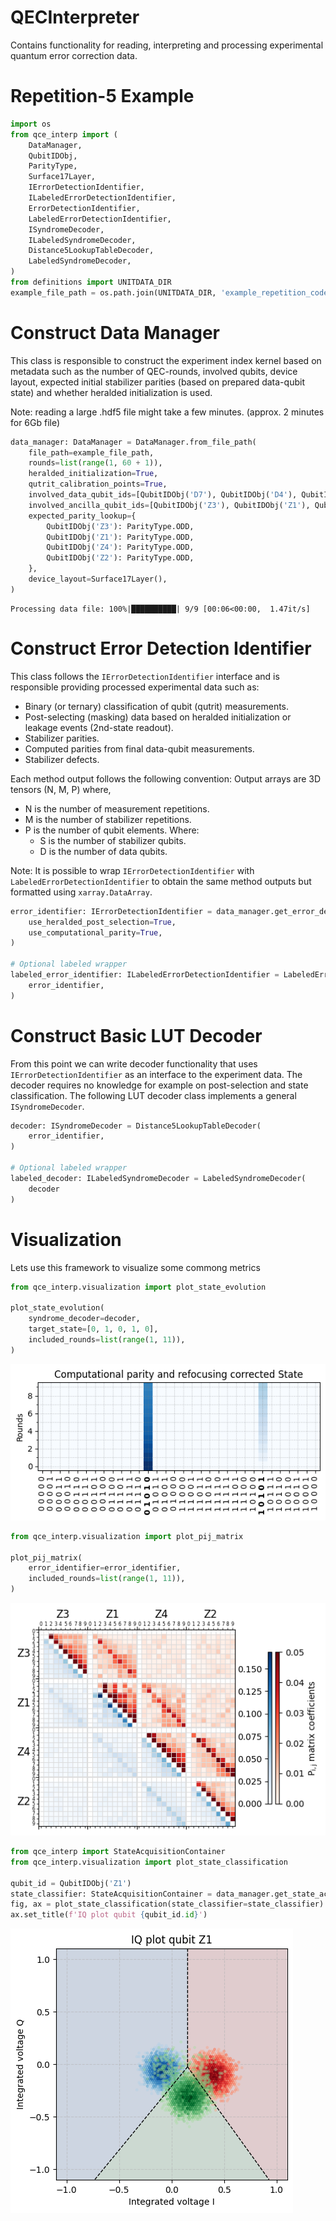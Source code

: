 # QECInterpreter
Contains functionality for reading, interpreting and processing experimental quantum error correction data.


Repetition-5 Example
===


```python
import os
from qce_interp import (
    DataManager,
    QubitIDObj,
    ParityType,
    Surface17Layer,
    IErrorDetectionIdentifier,
    ILabeledErrorDetectionIdentifier,
    ErrorDetectionIdentifier,
    LabeledErrorDetectionIdentifier,
    ISyndromeDecoder,
    ILabeledSyndromeDecoder,
    Distance5LookupTableDecoder,
    LabeledSyndromeDecoder,
)
from definitions import UNITDATA_DIR
example_file_path = os.path.join(UNITDATA_DIR, 'example_repetition_code_distance_5.hdf5')
```

Construct Data Manager
===
This class is responsible to construct the experiment index kernel based on metadata such as the number of QEC-rounds, involved qubits, device layout, expected initial stabilizer parities (based on prepared data-qubit state) and whether heralded initialization is used.

Note: reading a large .hdf5 file might take a few minutes. (approx. 2 minutes for 6Gb file)


```python
data_manager: DataManager = DataManager.from_file_path(
    file_path=example_file_path,
    rounds=list(range(1, 60 + 1)),
    heralded_initialization=True,
    qutrit_calibration_points=True,
    involved_data_qubit_ids=[QubitIDObj('D7'), QubitIDObj('D4'), QubitIDObj('D5'), QubitIDObj('D6'), QubitIDObj('D3')],
    involved_ancilla_qubit_ids=[QubitIDObj('Z3'), QubitIDObj('Z1'), QubitIDObj('Z4'), QubitIDObj('Z2')],
    expected_parity_lookup={
        QubitIDObj('Z3'): ParityType.ODD,
        QubitIDObj('Z1'): ParityType.ODD, 
        QubitIDObj('Z4'): ParityType.ODD, 
        QubitIDObj('Z2'): ParityType.ODD,
    },
    device_layout=Surface17Layer(),
)
```

    Processing data file: 100%|██████████| 9/9 [00:06<00:00,  1.47it/s]
    

Construct Error Detection Identifier
===
This class follows the `IErrorDetectionIdentifier` interface and is responsible providing processed experimental data such as:
- Binary (or ternary) classification of qubit (qutrit) measurements. 
- Post-selecting (masking) data based on heralded initialization or leakage events (2nd-state readout).
- Stabilizer parities.
- Computed parities from final data-qubit measurements.
- Stabilizer defects.

Each method output follows the following convention:
Output arrays are 3D tensors (N, M, P) where,
- N is the number of measurement repetitions.
- M is the number of stabilizer repetitions.
- P is the number of qubit elements.
    Where:
    - S is the number of stabilizer qubits.
    - D is the number of data qubits.

Note: It is possible to wrap `IErrorDetectionIdentifier` with `LabeledErrorDetectionIdentifier` to obtain the same method outputs but formatted using `xarray.DataArray`.


```python
error_identifier: IErrorDetectionIdentifier = data_manager.get_error_detection_classifier(
    use_heralded_post_selection=True,
    use_computational_parity=True,
)

# Optional labeled wrapper
labeled_error_identifier: ILabeledErrorDetectionIdentifier = LabeledErrorDetectionIdentifier(
    error_identifier,
)
```

Construct Basic LUT Decoder
===
From this point we can write decoder functionality that uses `IErrorDetectionIdentifier` as an interface to the experiment data. The decoder requires no knowledge for example on post-selection and state classification.
The following LUT decoder class implements a general `ISyndromeDecoder`.


```python
decoder: ISyndromeDecoder = Distance5LookupTableDecoder(
    error_identifier,
)

# Optional labeled wrapper
labeled_decoder: ILabeledSyndromeDecoder = LabeledSyndromeDecoder(
    decoder
)
```

Visualization
===
Lets use this framework to visualize some commong metrics


```python
from qce_interp.visualization import plot_state_evolution

plot_state_evolution(
    syndrome_decoder=decoder,
    target_state=[0, 1, 0, 1, 0],
    included_rounds=list(range(1, 11)),
)
```
 
![png](data/examples_files/examples_9_1.png)
    



```python
from qce_interp.visualization import plot_pij_matrix

plot_pij_matrix(
    error_identifier=error_identifier,
    included_rounds=list(range(1, 11)),
)
```
 
![png](data/examples_files/examples_10_1.png)

```python
from qce_interp import StateAcquisitionContainer
from qce_interp.visualization import plot_state_classification

qubit_id = QubitIDObj('Z1')
state_classifier: StateAcquisitionContainer = data_manager.get_state_acquisition(qubit_id=qubit_id)
fig, ax = plot_state_classification(state_classifier=state_classifier)
ax.set_title(f'IQ plot qubit {qubit_id.id}')
```

![png](data/examples_files/examples_11_1.png)

